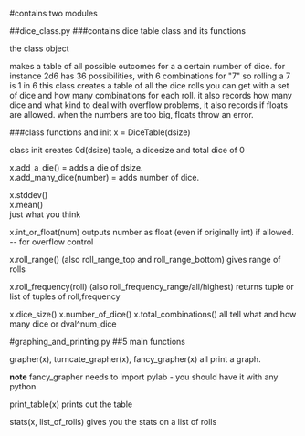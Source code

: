 #contains two modules


##dice_class.py
###contains dice table class and its functions

the class object

makes a table of all possible outcomes for a a certain number of dice.
for instance 2d6 has 36 possibilities, with 6 combinations for "7" so rolling a 7 is 1 in 6
this class creates a table of all the dice rolls you can get with a set of dice and how many combinations for each roll.
it also records how many dice and what kind
to deal with overflow problems, it also records if floats are allowed.  when the numbers are too big, floats throw an error.


###class functions and init
x = DiceTable(dsize)

class init creates 0d(dsize) table, a dicesize and total dice of 0

x.add_a_die() = adds a die of dsize.     
x.add_many_dice(number) = adds number of dice.

x.stddev()    
x.mean()    
just what you think

x.int_or_float(num) outputs number as float (even if originally int) if allowed. -- for overflow control

x.roll_range()  (also roll_range_top and roll_range_bottom) gives range of rolls

x.roll_frequency(roll)  (also roll_frequency_range/all/highest) returns tuple or list of tuples of roll,frequency

x.dice_size() x.number_of_dice()  x.total_combinations()  all tell what and how many dice or dval^num_dice 

#graphing_and_printing.py
##5 main functions

grapher(x), turncate_grapher(x), fancy_grapher(x) all print a graph.

**note**
fancy_grapher needs to import pylab - you should have it with any python

print_table(x) prints out the table

stats(x, list_of_rolls) gives you the stats on a list of rolls


